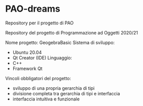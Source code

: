 # PAO-dreams
Repository per il progetto di PAO

Repository del progetto di Programmazione ad Oggetti 2020/21

Nome progetto: GeogebraBasic
Sistema di sviluppo: 
  - Ubuntu 20.04
  - Qt Creator (IDE)
Linguaggio: 
  - C++
  - Framework Qt

Vincoli obbligatori del progetto:
  - sviluppo di una propria gerarchia di tipi
  - divisione completa tra gerarchia di tipi e interfaccia
  - interfaccia intuitiva e funzionale
